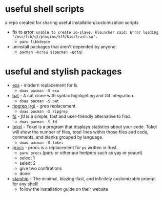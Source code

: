 # useful shell scripts

a repo created for sharing useful installation/customization scripts

- fix to error: `unable to create io-slave. klauncher said: Error loading '/usr/lib/qt/plugins/kf5/kio/trash.so'.`
	- `paru libkdepim`
- uninstall packages that aren't depended by anyone:
	- `pacman -Rcnsu $(pacman -Qdtq)`


# useful and stylish packages
- [exa](https://github.com/ogham/exa) - modern replacement for ls.
  	- `doas pacman -S exa`
- [bat](https://github.com/sharkdp/bat) - A cat clone with syntax highlighting and Git integration.
  	- `doas pacman -S bat`
- [ripgrep (rg)](https://github.com/BurntSushi/ripgrep) - grep replacement.
  	- `doas pacman -S ripgrep`
- [fd](https://github.com/sharkdp/fd) - *fd* is a simple, fast and user-friendly alternative to find.
  	- `doas pacman -S fd`
- [tokei](https://github.com/XAMPPRocky/tokei) - Tokei is a program that displays statistics about your code. Tokei will show the number of files, total lines within those files and code, comments, and blanks grouped by language.
  	- `doas pacman -S tokei`
- [procs](https://github.com/dalance/procs) - procs is a replacement for `ps` written in Rust.
  	- `paru procs` (paru or other aur herlpers such as yay or yoaurt)
	- select 1
	- select 2
	- give two confirations
	- done
- [starship](https://starship.rs/) - The minimal, blazing-fast, and infinitely customizable prompt for any shell!
	- follow the installation guide on their website
